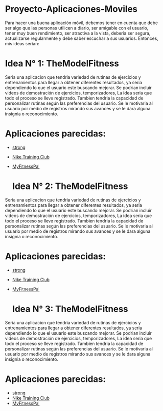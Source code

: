 # Proyecto-Aplicaciones-Moviles

Para hacer una buena aplicación móvil, debemos tener en cuenta que debe ser algo que las personas utilicen a diario, ser amigable con el usuario, tener muy buen rendimiento, ser atractiva a la vista, debería ser segura, actualizarse regularmente y debe saber escuchar a sus usuarios. Entonces, mis ideas serían:

# Idea N° 1: TheModelFitness 

Seria una aplicacion que tendria variedad de rutinas de ejercicios y entrenamientos para llegar a obtener diferentes resultados, ya seria dependiendo lo que el usuario este buscando mejorar.
Se podrian incluir videos de demostración de ejercicios, temporizadores, La idea seria que todo el proceso se lleve registrado. Tambien tendria la capacidad de personalizar rutinas según las preferencias del usuario.
Se le motivaria al usuario por medio de registros mirando sus avances y se le dara alguna insignia o reconocimiento.

# Aplicaciones parecidas: 

- [strong](https://www.strong.app/)
- [Nike Training Club](https://www.nike.com/es/ntc-app)
- [MyFitnessPal](https://www.myfitnesspal.com/es)

  # Idea N° 2: TheModelFitness 

Seria una aplicacion que tendria variedad de rutinas de ejercicios y entrenamientos para llegar a obtener diferentes resultados, ya seria dependiendo lo que el usuario este buscando mejorar.
Se podrian incluir videos de demostración de ejercicios, temporizadores, La idea seria que todo el proceso se lleve registrado. Tambien tendria la capacidad de personalizar rutinas según las preferencias del usuario.
Se le motivaria al usuario por medio de registros mirando sus avances y se le dara alguna insignia o reconocimiento.

# Aplicaciones parecidas: 

- [strong](https://www.strong.app/)
- [Nike Training Club](https://www.nike.com/es/ntc-app)
- [MyFitnessPal](https://www.myfitnesspal.com/es)

  # Idea N° 3: TheModelFitness 

Seria una aplicacion que tendria variedad de rutinas de ejercicios y entrenamientos para llegar a obtener diferentes resultados, ya seria dependiendo lo que el usuario este buscando mejorar.
Se podrian incluir videos de demostración de ejercicios, temporizadores, La idea seria que todo el proceso se lleve registrado. Tambien tendria la capacidad de personalizar rutinas según las preferencias del usuario.
Se le motivaria al usuario por medio de registros mirando sus avances y se le dara alguna insignia o reconocimiento.

# Aplicaciones parecidas: 

- [strong](https://www.strong.app/)
- [Nike Training Club](https://www.nike.com/es/ntc-app)
- [MyFitnessPal](https://www.myfitnesspal.com/es)
